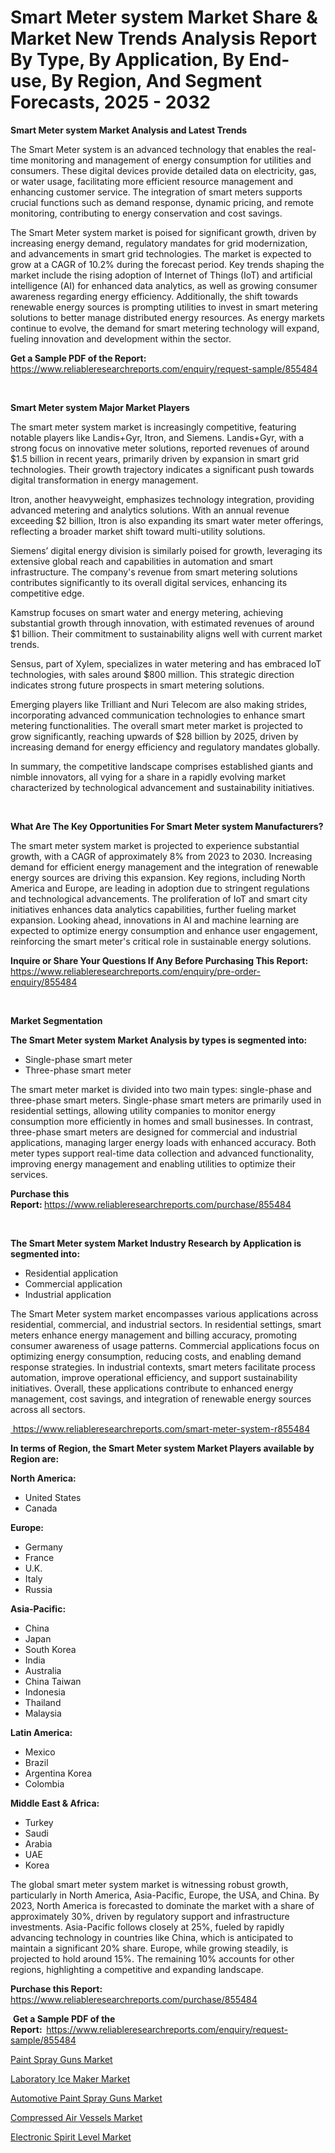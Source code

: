 <p><h1>Smart Meter system Market Share & Market New Trends Analysis Report By Type, By Application, By End-use, By Region, And Segment Forecasts, 2025 - 2032</h1></p><p><strong>Smart Meter system Market Analysis and Latest Trends</strong></p>
<p><p>The Smart Meter system is an advanced technology that enables the real-time monitoring and management of energy consumption for utilities and consumers. These digital devices provide detailed data on electricity, gas, or water usage, facilitating more efficient resource management and enhancing customer service. The integration of smart meters supports crucial functions such as demand response, dynamic pricing, and remote monitoring, contributing to energy conservation and cost savings.</p><p>The Smart Meter system market is poised for significant growth, driven by increasing energy demand, regulatory mandates for grid modernization, and advancements in smart grid technologies. The market is expected to grow at a CAGR of 10.2% during the forecast period. Key trends shaping the market include the rising adoption of Internet of Things (IoT) and artificial intelligence (AI) for enhanced data analytics, as well as growing consumer awareness regarding energy efficiency. Additionally, the shift towards renewable energy sources is prompting utilities to invest in smart metering solutions to better manage distributed energy resources. As energy markets continue to evolve, the demand for smart metering technology will expand, fueling innovation and development within the sector.</p></p>
<p><strong>Get a Sample PDF of the Report:&nbsp;</strong> <a href="https://www.reliableresearchreports.com/enquiry/request-sample/855484?utm_campaign=40&utm_medium=2&utm_source=Github&utm_content=ia&utm_term=10042025&utm_id=smart-meter-system">https://www.reliableresearchreports.com/enquiry/request-sample/855484</a></p>
<p>&nbsp;</p>
<p><strong>Smart Meter system Major Market Players</strong></p>
<p><p>The smart meter system market is increasingly competitive, featuring notable players like Landis+Gyr, Itron, and Siemens. Landis+Gyr, with a strong focus on innovative meter solutions, reported revenues of around $1.5 billion in recent years, primarily driven by expansion in smart grid technologies. Their growth trajectory indicates a significant push towards digital transformation in energy management.</p><p>Itron, another heavyweight, emphasizes technology integration, providing advanced metering and analytics solutions. With an annual revenue exceeding $2 billion, Itron is also expanding its smart water meter offerings, reflecting a broader market shift toward multi-utility solutions. </p><p>Siemens’ digital energy division is similarly poised for growth, leveraging its extensive global reach and capabilities in automation and smart infrastructure. The company's revenue from smart metering solutions contributes significantly to its overall digital services, enhancing its competitive edge.</p><p>Kamstrup focuses on smart water and energy metering, achieving substantial growth through innovation, with estimated revenues of around $1 billion. Their commitment to sustainability aligns well with current market trends.</p><p>Sensus, part of Xylem, specializes in water metering and has embraced IoT technologies, with sales around $800 million. This strategic direction indicates strong future prospects in smart metering solutions.</p><p>Emerging players like Trilliant and Nuri Telecom are also making strides, incorporating advanced communication technologies to enhance smart metering functionalities. The overall smart meter market is projected to grow significantly, reaching upwards of $28 billion by 2025, driven by increasing demand for energy efficiency and regulatory mandates globally.</p><p>In summary, the competitive landscape comprises established giants and nimble innovators, all vying for a share in a rapidly evolving market characterized by technological advancement and sustainability initiatives.</p></p>
<p>&nbsp;</p>
<p><strong>What Are The Key Opportunities For Smart Meter system Manufacturers?</strong></p>
<p><p>The smart meter system market is projected to experience substantial growth, with a CAGR of approximately 8% from 2023 to 2030. Increasing demand for efficient energy management and the integration of renewable energy sources are driving this expansion. Key regions, including North America and Europe, are leading in adoption due to stringent regulations and technological advancements. The proliferation of IoT and smart city initiatives enhances data analytics capabilities, further fueling market expansion. Looking ahead, innovations in AI and machine learning are expected to optimize energy consumption and enhance user engagement, reinforcing the smart meter's critical role in sustainable energy solutions.</p></p>
<p><strong>Inquire or Share Your Questions If Any Before Purchasing This Report:</strong> <a href="https://www.reliableresearchreports.com/enquiry/pre-order-enquiry/855484?utm_campaign=40&utm_medium=2&utm_source=Github&utm_content=ia&utm_term=10042025&utm_id=smart-meter-system">https://www.reliableresearchreports.com/enquiry/pre-order-enquiry/855484</a></p>
<p>&nbsp;</p>
<p><strong>Market Segmentation</strong></p>
<p><strong>The Smart Meter system Market Analysis by types is segmented into:</strong></p>
<p><ul><li>Single-phase smart meter</li><li>Three-phase smart meter</li></ul></p>
<p><p>The smart meter market is divided into two main types: single-phase and three-phase smart meters. Single-phase smart meters are primarily used in residential settings, allowing utility companies to monitor energy consumption more efficiently in homes and small businesses. In contrast, three-phase smart meters are designed for commercial and industrial applications, managing larger energy loads with enhanced accuracy. Both meter types support real-time data collection and advanced functionality, improving energy management and enabling utilities to optimize their services.</p></p>
<p><strong>Purchase this Report:&nbsp;</strong><a href="https://www.reliableresearchreports.com/purchase/855484?utm_campaign=40&utm_medium=2&utm_source=Github&utm_content=ia&utm_term=10042025&utm_id=smart-meter-system">https://www.reliableresearchreports.com/purchase/855484</a></p>
<p>&nbsp;</p>
<p><strong>The Smart Meter system Market Industry Research by Application is segmented into:</strong></p>
<p><ul><li>Residential application</li><li>Commercial application</li><li>Industrial application</li></ul></p>
<p><p>The Smart Meter system market encompasses various applications across residential, commercial, and industrial sectors. In residential settings, smart meters enhance energy management and billing accuracy, promoting consumer awareness of usage patterns. Commercial applications focus on optimizing energy consumption, reducing costs, and enabling demand response strategies. In industrial contexts, smart meters facilitate process automation, improve operational efficiency, and support sustainability initiatives. Overall, these applications contribute to enhanced energy management, cost savings, and integration of renewable energy sources across all sectors.</p></p>
<p><a href="https://www.reliableresearchreports.com/smart-meter-system-r855484?utm_campaign=40&utm_medium=2&utm_source=Github&utm_content=ia&utm_term=10042025&utm_id=smart-meter-system">&nbsp;https://www.reliableresearchreports.com/smart-meter-system-r855484</a></p>
<p><strong>In terms of Region, the Smart Meter system Market Players available by Region are:</strong></p>
<p>
    <p> <strong> North America: </strong>
        <ul>
            <li>United States</li>
            <li>Canada</li>
        </ul>
        </p> 
    <p> <strong> Europe: </strong>
        <ul>
            <li>Germany</li>
            <li>France</li>
            <li>U.K.</li>
            <li>Italy</li>
            <li>Russia</li>
        </ul>
        </p> 
    <p> <strong> Asia-Pacific: </strong>
        <ul>
            <li>China</li>
            <li>Japan</li>
            <li>South Korea</li>
            <li>India</li>
            <li>Australia</li>
            <li>China Taiwan</li>
            <li>Indonesia</li>
            <li>Thailand</li>
            <li>Malaysia</li>
        </ul>
        </p> 
    <p> <strong> Latin America: </strong>
        <ul>
            <li>Mexico</li>
            <li>Brazil</li>
            <li>Argentina Korea</li>
            <li>Colombia</li>
        </ul>
        </p> 
    <p> <strong> Middle East & Africa: </strong>
        <ul>
            <li>Turkey</li>
            <li>Saudi</li>
            <li>Arabia</li>
            <li>UAE</li>
            <li>Korea</li>
        </ul>
    </p>
    </p>
<p><p>The global smart meter system market is witnessing robust growth, particularly in North America, Asia-Pacific, Europe, the USA, and China. By 2023, North America is forecasted to dominate the market with a share of approximately 30%, driven by regulatory support and infrastructure investments. Asia-Pacific follows closely at 25%, fueled by rapidly advancing technology in countries like China, which is anticipated to maintain a significant 20% share. Europe, while growing steadily, is projected to hold around 15%. The remaining 10% accounts for other regions, highlighting a competitive and expanding landscape.</p></p>
<p><strong>Purchase this Report: </strong><a href="https://www.reliableresearchreports.com/purchase/855484?utm_campaign=40&utm_medium=2&utm_source=Github&utm_content=ia&utm_term=10042025&utm_id=smart-meter-system">https://www.reliableresearchreports.com/purchase/855484</a></p>
<p>&nbsp;<strong>Get a Sample PDF of the Report:&nbsp;&nbsp;</strong><a href="https://www.reliableresearchreports.com/enquiry/request-sample/855484?utm_campaign=40&utm_medium=2&utm_source=Github&utm_content=ia&utm_term=10042025&utm_id=smart-meter-system">https://www.reliableresearchreports.com/enquiry/request-sample/855484</a></p>
<p><strong></strong></p>
<p><p><a href="https://github.com/dibesnayee/Market-Research-Report-List-1/blob/main/paint-spray-guns-market.md?utm_campaign=40&utm_medium=2&utm_source=Github&utm_content=ia&utm_term=10042025&utm_id=smart-meter-system">Paint Spray Guns Market</a></p><p><a href="https://github.com/rreynagjysma65/Market-Research-Report-List-1/blob/main/laboratory-ice-maker-market.md?utm_campaign=40&utm_medium=2&utm_source=Github&utm_content=ia&utm_term=10042025&utm_id=smart-meter-system">Laboratory Ice Maker Market</a></p><p><a href="https://github.com/vassihucz/Market-Research-Report-List-1/blob/main/automotive-paint-spray-guns-market.md?utm_campaign=40&utm_medium=2&utm_source=Github&utm_content=ia&utm_term=10042025&utm_id=smart-meter-system">Automotive Paint Spray Guns Market</a></p><p><a href="https://github.com/ilonaenterline65/Market-Research-Report-List-1/blob/main/compressed-air-vessels-market.md?utm_campaign=40&utm_medium=2&utm_source=Github&utm_content=ia&utm_term=10042025&utm_id=smart-meter-system">Compressed Air Vessels Market</a></p><p><a href="https://github.com/cevelilozano93/Market-Research-Report-List-1/blob/main/electronic-spirit-level-market.md?utm_campaign=40&utm_medium=2&utm_source=Github&utm_content=ia&utm_term=10042025&utm_id=smart-meter-system">Electronic Spirit Level Market</a></p></p>
